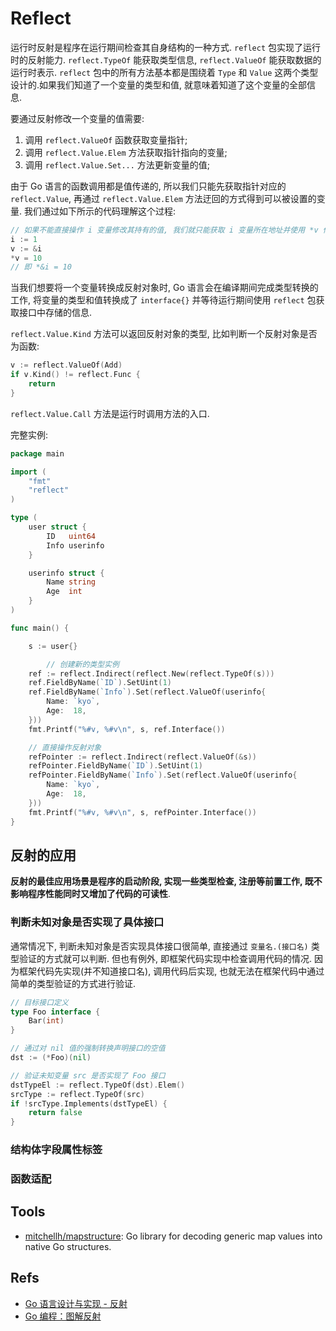 # Reflect

运行时反射是程序在运行期间检查其自身结构的一种方式. `reflect` 包实现了运行时的反射能力. `reflect.TypeOf` 能获取类型信息, `reflect.ValueOf` 能获取数据的运行时表示. `reflect` 包中的所有方法基本都是围绕着 `Type` 和 `Value` 这两个类型设计的.如果我们知道了一个变量的类型和值, 就意味着知道了这个变量的全部信息.      
   
要通过反射修改一个变量的值需要:
1. 调用 `reflect.ValueOf` 函数获取变量指针;  
2. 调用 `reflect.Value.Elem` 方法获取指针指向的变量;   
3. 调用 `reflect.Value.Set...` 方法更新变量的值;   

由于 Go 语言的函数调用都是值传递的, 所以我们只能先获取指针对应的 `reflect.Value`, 再通过 `reflect.Value.Elem` 方法迂回的方式得到可以被设置的变量. 我们通过如下所示的代码理解这个过程:

```go
// 如果不能直接操作 i 变量修改其持有的值, 我们就只能获取 i 变量所在地址并使用 *v 修改所在地址中的值.
i := 1
v := &i
*v = 10
// 即 *&i = 10

```

当我们想要将一个变量转换成反射对象时, Go 语言会在编译期间完成类型转换的工作, 将变量的类型和值转换成了 `interface{}` 并等待运行期间使用 `reflect` 包获取接口中存储的信息.   

`reflect.Value.Kind` 方法可以返回反射对象的类型, 比如判断一个反射对象是否为函数:

```go
v := reflect.ValueOf(Add)
if v.Kind() != reflect.Func {
    return
}
```    

`reflect.Value.Call` 方法是运行时调用方法的入口.   


完整实例: 

```go
package main

import (
	"fmt"
	"reflect"
)

type (
	user struct {
		ID   uint64
		Info userinfo
	}

	userinfo struct {
		Name string
		Age  int
	}
)

func main() {

	s := user{}

		// 创建新的类型实例
	ref := reflect.Indirect(reflect.New(reflect.TypeOf(s)))
	ref.FieldByName(`ID`).SetUint(1)
	ref.FieldByName(`Info`).Set(reflect.ValueOf(userinfo{
		Name: `kyo`,
		Age:  18,
	}))
	fmt.Printf("%#v, %#v\n", s, ref.Interface())

	// 直接操作反射对象
	refPointer := reflect.Indirect(reflect.ValueOf(&s))
	refPointer.FieldByName(`ID`).SetUint(1)
	refPointer.FieldByName(`Info`).Set(reflect.ValueOf(userinfo{
		Name: `kyo`,
		Age:  18,
	}))
	fmt.Printf("%#v, %#v\n", s, refPointer.Interface())
}
```

## 反射的应用
**反射的最佳应用场景是程序的启动阶段, 实现一些类型检查, 注册等前置工作, 既不影响程序性能同时又增加了代码的可读性**.   

### 判断未知对象是否实现了具体接口
通常情况下, 判断未知对象是否实现具体接口很简单, 直接通过 `变量名.(接口名)` 类型验证的方式就可以判断. 但也有例外, 即框架代码实现中检查调用代码的情况. 因为框架代码先实现(并不知道接口名), 调用代码后实现, 也就无法在框架代码中通过简单的类型验证的方式进行验证.   

```go
// 目标接口定义
type Foo interface {
    Bar(int)
}

// 通过对 nil 值的强制转换声明接口的空值
dst := (*Foo)(nil)

// 验证未知变量 src 是否实现了 Foo 接口
dstTypeEl := reflect.TypeOf(dst).Elem()
srcType := reflect.TypeOf(src)
if !srcType.Implements(dstTypeEl) {
    return false
}

```    

### 结构体字段属性标签
### 函数适配


## Tools

* [mitchellh/mapstructure](https://github.com/mitchellh/mapstructure): Go library for decoding generic map values into native Go structures.


## Refs
* [Go 语言设计与实现 - 反射](https://draveness.me/golang/docs/part2-foundation/ch04-basic/golang-reflect/)
* [Go 编程：图解反射](https://www.gitdig.com/go-reflect/)

